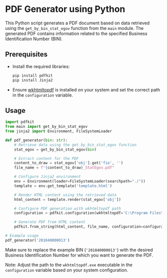 # PDF Generator using Python

This Python script generates a PDF document based on data retrieved using the `get_by_bin_stat_egov` function from the `main` module. The generated PDF contains information related to the specified Business Identification Number (BIN).

## Prerequisites
- Install the required libraries:
  ```bash
  pip install pdfkit
  pip install Jinja2
  ```

- Ensure [wkhtmltopdf](https://wkhtmltopdf.org/) is installed on your system and set the correct path in the `configuration` variable.

## Usage

```python
import pdfkit
from main import get_by_bin_stat_egov
from jinja2 import Environment, FileSystemLoader

def pdf_generator(bin: str):
    # Retrieve data using the get_by_bin_stat_egov function
    stat_egov = get_by_bin_stat_egov(bin)

    # Extract content for the PDF
    content_to_draw = stat_egov['obj'].get('fio', '')
    file_name = f"{content_to_draw}_StatEgov.pdf"

    # Configure Jinja2 environment
    env = Environment(loader=FileSystemLoader(searchpath="./"))
    template = env.get_template('template.html')

    # Render HTML content using the retrieved data
    html_content = template.render(stat_egov['obj'])

    # Configure PDF generation with wkhtmltopdf path
    configuration = pdfkit.configuration(wkhtmltopdf='C:\Program Files\wkhtmltopdf\\bin\wkhtmltopdf.exe')

    # Generate PDF from HTML content
    pdfkit.from_string(html_content, file_name, configuration=configuration)

# Example usage
pdf_generator('201040000013')
```

Make sure to replace the example BIN (`'201040000013'`) with the desired Business Identification Number for which you want to generate the PDF.

Note: Adjust the path to the `wkhtmltopdf.exe` executable in the `configuration` variable based on your system configuration.
